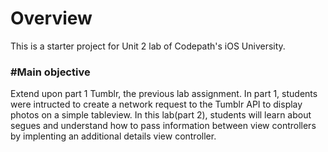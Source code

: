 # Overview
This is a starter project for Unit 2 lab of Codepath's iOS University.

### #Main objective
Extend upon part 1 Tumblr, the previous lab assignment. In part 1, students were intructed to create a network request to the Tumblr API to display photos on a simple tableview. In this lab(part 2), students will learn about segues and understand how to pass information between view controllers by implenting an additional details view controller.
